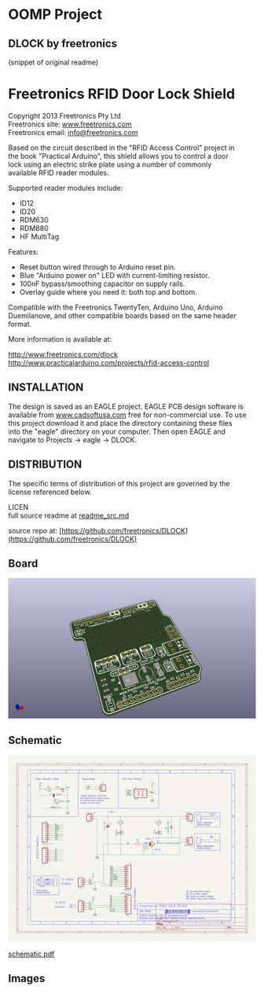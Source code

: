# OOMP Project  
## DLOCK  by freetronics  
  
(snippet of original readme)  
  
Freetronics RFID Door Lock Shield  
==================================  
Copyright 2013 Freetronics Pty Ltd    
Freetronics site:  www.freetronics.com    
Freetronics email: info@freetronics.com    
  
Based on the circuit described in the "RFID Access Control" project in  
the book "Practical Arduino", this shield allows you to control a door  
lock using an electric strike plate using a number of commonly  
available RFID reader modules.  
  
Supported reader modules include:  
  
 * ID12  
 * ID20  
 * RDM630  
 * RDM880  
 * HF MultiTag  
  
Features:  
  
 * Reset button wired through to Arduino reset pin.  
 * Blue "Arduino power on" LED with current-limiting resistor.  
 * 100nF bypass/smoothing capacitor on supply rails.  
 * Overlay guide where you need it: both top and bottom.  
  
Compatible with the Freetronics TwentyTen, Arduino Uno, Arduino  
Duemilanove, and other compatible boards based on the same header  
format.  
  
More information is available at:  
  
  http://www.freetronics.com/dlock  
  http://www.practicalarduino.com/projects/rfid-access-control  
  
  
INSTALLATION  
------------  
The design is saved as an EAGLE project. EAGLE PCB design software is  
available from www.cadsoftusa.com free for non-commercial use. To use  
this project download it and place the directory containing these files  
into the "eagle" directory on your computer. Then open EAGLE and  
navigate to Projects -> eagle -> DLOCK.  
  
  
DISTRIBUTION  
------------  
The specific terms of distribution of this project are governed by the  
license referenced below.  
  
  
LICEN  
  full source readme at [readme_src.md](readme_src.md)  
  
source repo at: [https://github.com/freetronics/DLOCK](https://github.com/freetronics/DLOCK)  
## Board  
  
[![working_3d.png](working_3d_600.png)](working_3d.png)  
## Schematic  
  
[![working_schematic.png](working_schematic_600.png)](working_schematic.png)  
  
[schematic pdf](working_schematic.pdf)  
## Images  
